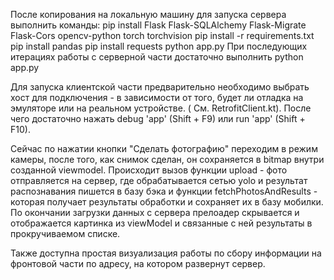 После копирования на локальную машину для запуска сервера выполнить команды:
pip install Flask Flask-SQLAlchemy Flask-Migrate Flask-Cors opencv-python torch torchvision 
pip install -r requirements.txt
pip install pandas
pip install requests
python app.py
При последующих итерациях работы с серверной части достаточно выполнить python app.py

Для запуска клиентской части предварительно необходимо выбрать хост для подключения - в зависимости от того, будет ли отладка на эмуляторе или на реальном устройстве. ( См. RetrofitClient.kt). После чего достаточно нажать debug 'app' (Shift + F9) или run 'app' (Shift + F10).

Сейчас по нажатии кнопки "Сделать фотографию" переходим в режим камеры, после того, как снимок сделан, он сохраняется в bitmap внутри созданной viewmodel.  Происходит вызов функции upload - фото отправляется на сервер, где обрабатывается сетью yolo и результат распознавания пишется в базу бэка и функции fetchPhotosAndResults - которая получает результаты обработки и сохраняет их в базу мобилки. По окончании загрузки данных с сервера прелоадер скрывается и отображается картинка из viewModel и связанные с ней результаты в прокручиваемом списке.

Также доступна простая визуализация работы по сбору информации на фронтовой части по адресу, на котором развернут сервер.
